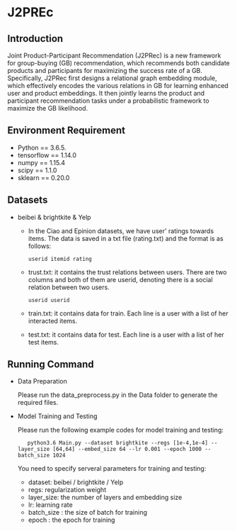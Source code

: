 # J2PREc
## Introduction 

Joint Product-Participant Recommendation (J2PRec) is a new framework for group-buying (GB) recommendation, which recommends both candidate products and participants for maximizing the success rate of a GB. Specifically, J2PRec first designs a relational graph embedding module, which effectively encodes the various relations in GB for learning enhanced user and product embeddings. It then jointly learns the product and participant recommendation tasks under a probabilistic framework to maximize the GB likelihood.

## Environment Requirement

+ Python == 3.6.5. 
+ tensorflow == 1.14.0
+ numpy == 1.15.4
+ scipy == 1.1.0
+ sklearn == 0.20.0



## Datasets

+ beibei & brightkite & Yelp
   + In the Ciao and Epinion datasets, we have user' ratings towards items. The data is saved in a txt file (rating.txt) and the format is as follows:
   
         userid itemid rating
   
   + trust.txt: it contains the trust relations between users. There are two columns and both of them are userid, denoting there is a social relation between two users. 
   
         userid userid
         
   + train.txt: it contains data for train. Each line is a user with a list of her interacted items. 
   + test.txt: it contains data for test. Each line is a user with a list of her test items.
   
## Running Command 

+ Data Preparation 

    Please run the data_preprocess.py in the Data folder to generate the required files. 

+ Model Training and Testing

    Please run the following example codes for model training and testing: 

         python3.6 Main.py --dataset brightkite --regs [1e-4,1e-4] --layer_size [64,64] --embed_size 64 --lr 0.001 --epoch 1000 --batch_size 1024 

   
    You need to specify serveral parameters for training and testing:
   
    + dataset: beibei / brightkite / Yelp
    + regs: regularization weight 
    + layer_size: the number of layers and embedding size 
    + lr: learning rate
    + batch_size : the size of batch for training
    + epoch : the epoch for training 
   
   
   
   
